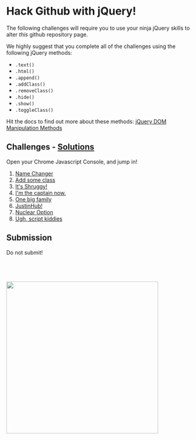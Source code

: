 # Hack Github with jQuery!
The following challenges will require you to use your ninja jQuery skills to alter _this_ github repository page.

We highly suggest that you complete all of the challenges using the following jQuery methods:

 - `.text()`
 - `.html()`
 - `.append()`
 - `.addClass()`
 - `.removeClass()`
 - `.hide()`
 - `.show()`
 - `.toggleClass()`

Hit the docs to find out more about these methods: [jQuery DOM Manipulation Methods](http://api.jquery.com/category/manipulation/)

## Challenges - [Solutions](solutions.md)
Open your Chrome Javascript Console, and jump in!

1. [Name Changer](challenge-1.md)
1. [Add some class](challenge-2.md)
1. [It's Shruggy!](challenge-3.md)
1. [I'm the captain now.](challenge-4.md)
1. [One big family](challenge-5.md)
1. [JustinHub!](challenge-6.md)
1. [Nuclear Option](challenge-7.md)
1. [Ugh, script kiddies](challenge-8.md)

## Submission
Do not submit!
<br><br><br><br><br>
<img src="https://media.giphy.com/media/JOi0IO9ByxIHK/giphy.gif" width=400>
